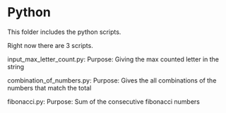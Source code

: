 # Python
This folder includes the python scripts.

Right now there are 3 scripts.

input_max_letter_count.py:
Purpose: Giving the max counted letter in the string

combination_of_numbers.py:
Purpose: Gives the all combinations of the numbers that match the total

fibonacci.py:
Purpose: Sum of the consecutive fibonacci numbers
